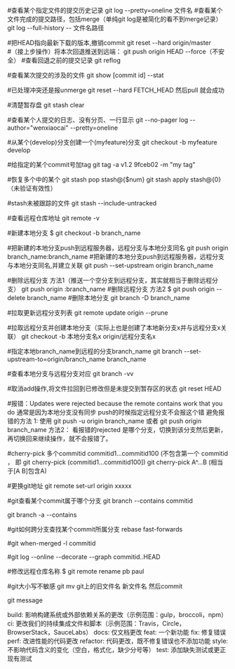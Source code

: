 #查看某个指定文件的提交历史记录
git log --pretty=oneline 文件名
#查看某个文件完成的提交路径，包括merge（单纯git log是被简化的看不到merge记录）
git log --full-history -- 文件名路径

#把HEAD指向最新下载的版本,撤销commit
git reset --hard origin/master  
#（接上步操作）将本次回退推送到远端：
git push origin HEAD --force（不安全）
#查看回退之前的提交记录
git reflog



#查看某次提交的涉及的文件
git show [commit id] --stat

#已处理冲突还是报unmerge
git reset --hard FETCH_HEAD
然后pull 就会成功

#清楚暂存盘
git stash clear

#查看某个人提交的日志、没有分页、一行显示
git --no-pager log --author="wenxiaocai" --pretty=oneline

#从某个(develop)分支创建一个(myfeature)分支
git checkout -b myfeature develop

#给指定的某个commit号加tag
git tag -a v1.2 9fceb02 -m "my tag"

#恢复多个中的某个
git stash pop stash@{$num} 
git stash apply stash@{0}（未验证有效性）

#stash未被跟踪的文件
git stash --include-untracked

#查看远程仓库地址
git remote -v

#新建本地分支
$ git checkout -b branch_name

#把新建的本地分支push到远程服务器，远程分支与本地分支同名
git push origin branch_name:branch_name
#把新建的本地分支push到远程服务器，远程分支与本地分支同名,并建立关联
git push --set-upstream origin branch_name

#删除远程分支 方法1（推送一个空分支到远程分支，其实就相当于删除远程分支）
git push origin :branch_name
#删除远程分支 方法2
$ git push origin --delete branch_name
#删除本地分支
git branch -D branch_name

#拉取更新远程分支列表
git remote update origin --prune

#拉取远程分支并创建本地分支（实际上也是创建了本地新分支x并与远程分支x关联）
git checkout -b 本地分支名x origin/远程分支名x

#指定本地branch_name到远程的分支branch_name
git branch --set-upstream-to=origin/branch_name branch_name

#查看本地分支与远程分支对应
git branch -vv

#取消add操作,将文件拉回到已修改但是未提交到暂存区的状态
git reset HEAD

#报错：Updates were rejected because the remote contains work that you do
通常是因为本地分支没有同步
push的时候指定远程分支不会报这个错
避免报错的方法 1:
使用
git push -u origin branch_name
或者
git push origin branch_name
方法2：
看报错的rejected 是哪个分支，切换到该分支然后更新，再切换回来继续操作，就不会报错了。

#cherry-pick 多个commitid
commitid1…commitid100 (不包含第一个 commitid ， 即 git cherry-pick (commitid1…commitid100])
git cherry-pick A^…B (相当于[A B]包含A)

#更换git地址
git remote set-url origin xxxxx

#git查看某个commit属于哪个分支
git branch --contains commitid

git branch -a --contains <commit id>

#git如何跨分支查找某个commit所属分支	
rebase fast-forwards

#git when-merged -l commitid

#git log --online --decorate --graph commitid..HEAD


#修改远程仓库名称
$ git remote rename pb paul

#git大小写不敏感
git mv git上的旧文件名 新文件名 
然后commit


git message

build: 影响构建系统或外部依赖关系的更改（示例范围：gulp，broccoli，npm）
ci: 更改我们的持续集成文件和脚本（示例范围：Travis，Circle，BrowserStack，SauceLabs）
docs: 仅文档更改
feat: 一个新功能
fix: 修复错误
perf: 改进性能的代码更改
refactor: 代码更改，既不修复错误也不添加功能
style: 不影响代码含义的变化（空白，格式化，缺少分号等）
test: 添加缺失测试或更正现有测试

